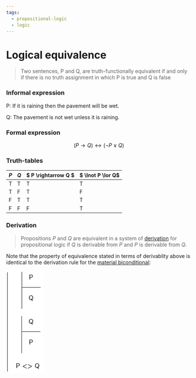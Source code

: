 ```yaml
---
tags:
  - propositional-logic
  - logic
---
```


# Logical equivalence

> Two sentences, P and Q, are truth-functionally equivalent if and only if there
> is no truth assignment in which P is true and Q is false

### Informal expression

P: If it is raining then the pavement will be wet.

Q: The pavement is not wet unless it is raining.

### Formal expression

$$
(P \rightarrow Q) \longleftrightarrow (\lnot P \lor Q)
$$

### Truth-tables

| $P$ | $Q$ | $ P \rightarrow Q $ | $ \lnot P \lor Q$ |
| --- | --- | ------------------- | ----------------- |
| T   | T   | T                   | T                 |
| T   | F   | T                   | F                 |
| F   | T   | T                   | T                 |
| F   | F   | F                   | T                 |

### Derivation

> Propositions $P$ and $Q$ are equivalent in a system of
> [derivation](Formal%20proofs%20in%20propositional%20logic.md) for
> propositional logic if $Q$ is derivable from $P$ and $P$ is derivable from
> $Q$.

Note that the property of equivalence stated in terms of derivablity above is
identical to the derivation rule for the
[material biconditional](Biconditional_Introduction.md):

![bi-intro.png](static/bi-intro.png)
